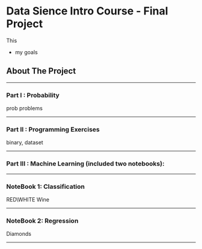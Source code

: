 # Data Sience Intro Course - Final Project
This 
* my goals

## About The Project

---------

### Part I : Probability

prob problems

---------

### Part II : Programming Exercises

binary, dataset

---------

### Part III : Machine Learning (included two notebooks):

---------

### NoteBook 1: Classification

RED\WHITE Wine

---------

### NoteBook 2: Regression

Diamonds

---------
